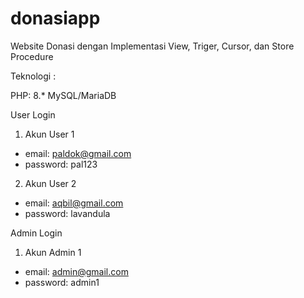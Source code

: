 # donasiapp
Website Donasi dengan Implementasi View, Triger, Cursor, dan Store Procedure

Teknologi :

PHP: 8.*
MySQL/MariaDB


User Login
1. Akun User 1
- email: paldok@gmail.com
- password: pal123
2. Akun User 2
- email: aqbil@gmail.com
- password: lavandula

Admin Login
1. Akun Admin 1
- email: admin@gmail.com
- password: admin1
